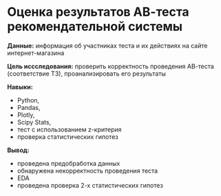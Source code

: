 # Оценка результатов АВ-теста рекомендательной системы

**Данные:** информация об участниках теста и их действиях на сайте интернет-магазина

**Цель иссследования:**  проверить корректность проведения АВ-теста (соответствие ТЗ), проанализировать его результаты 

**Навыки:** 
- Python, 
- Pandas, 
- Plotly,
- Scipy Stats,
- тест с использованием z-критерия
- проверка статистических гипотез

**Вывод:** 
- проведена предобработка данных
- обнаружена некорректность проведения теста
- EDA 
- проведена проверка 2-х статистических гипотез
